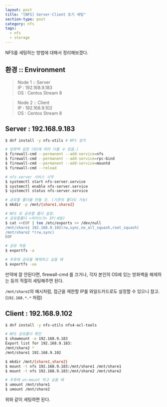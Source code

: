 ```yaml
---
layout: post
title: "[NFS] Server-Client 초기 세팅"
section-type: post
category: nfs
tags:
  - nfs
  - storage
---
```


NFS를 세팅하는 방법에 대해서 정리해보겠다.

## 환경 :: Environment

> Node 1 :: Server<br>
> IP : 192.168.9.183<br>
> OS : Centos Stream 8<br>

> Node 2 :: Client<br>
> IP : 192.168.9.102<br>
> OS : Centos Stream 8<br>

## Server : 192.168.9.183

```bash
$ dnf install -y nfs-utils # NFS 설치

# 방화벽 설정 (OS에 따라 다를 수 있음.)
$ firewall-cmd --permanent --add-service=nfs
$ firewall-cmd --permanent --add-service=rpc-bind
$ firewall-cmd --permanent --add-service=mountd
$ firewall-cmd --reload

# nfs-server 서비스 시작
$ systemctl start nfs-server.service
$ systemctl enable nfs-server.service
$ systemctl status nfs-server.service

# 공유할 폴더를 만들 것. (기존의 폴더도 가능)
$ mkdir -p /mnt/{share1,share2}

# NFS 로 공유할 폴더 설정.
# 공유할폴더 <띄어쓰기> IP(세팅)
$ cat <<EOF | tee /etc/exports >> /dev/null
/mnt/share1 192.168.9.102(rw,sync,no_all_squash,root_squash)
/mnt/share2 *(rw,sync)
EOF

# 공유 적용
$ exportfs -a

# 추후에 공유를 해제하고 싶을 때
$ exportfs -ua
```

만약에 잘 안된다면, firewall-cmd 를 끄거나, 각자 본인의 OS에 있는 방화벽을 해제하는 등의 적절히 세팅해주면 된다.

```/mnt/share2```의 예시처럼, 접근을 제한할 IP를 와일드카드로도 설정할 수 있으니 참고.<br>(```192.168.*.*``` 처럼)

## Client : 192.168.9.102

```bash
$ dnf install -y nfs-utils nfs4-acl-tools

# NFS 공유폴더 확인
$ showmount -e 192.168.9.183
Export list for 192.168.9.183:
/mnt/share2 *
/mnt/share1 192.168.9.102

$ mkdir /mnt/{share1,share2}
$ mount -t nfs 192.168.9.183:/mnt/share1 /mnt/share1
$ mount -t nfs 192.168.9.183:/mnt/share2 /mnt/share2

# 추후에 un-mount 하고 싶을 때
$ umount /mnt/share1
$ umount /mnt/share2
```

위와 같이 세팅하면 된다.